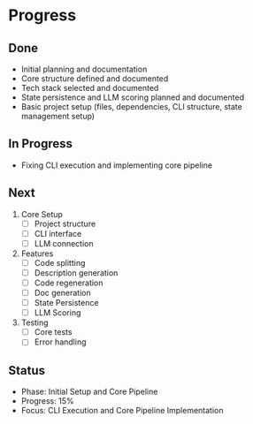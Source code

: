 # Progress

## Done
- Initial planning and documentation
- Core structure defined and documented
- Tech stack selected and documented
- State persistence and LLM scoring planned and documented
- Basic project setup (files, dependencies, CLI structure, state management setup)

## In Progress
- Fixing CLI execution and implementing core pipeline

## Next
1. Core Setup
   - [ ] Project structure
   - [ ] CLI interface
   - [ ] LLM connection

2. Features
   - [ ] Code splitting
   - [ ] Description generation
   - [ ] Code regeneration
   - [ ] Doc generation
   - [ ] State Persistence
   - [ ] LLM Scoring

3. Testing
   - [ ] Core tests
   - [ ] Error handling

## Status
- Phase: Initial Setup and Core Pipeline
- Progress: 15%
- Focus: CLI Execution and Core Pipeline Implementation

